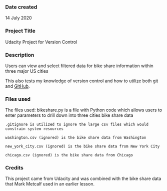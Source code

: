 ### Date created
14 July 2020

### Project Title
Udacity Project for Version Control

### Description
Users can view and select filtered data for bike share information within three major US cities

This also tests my knowledge of version control and how to utilize both git and [GitHub](http://github.com).

### Files used
The files used:
    bikeshare.py is a file with Python code which allows users to enter parameters to drill down into three cities bike share data

    .gitignore is utilized to ignore the large csv files which would constrain system resources

    washington.csv (ignored) is the bike share data from Washington

    new_york_city.csv (ignored) is the bike share data from New York City

    chicago.csv (ignored) is the bike share data from Chicago

### Credits
This project came from Udacity and was combined with the bike share data that Mark Metcalf used in an earlier lesson.
